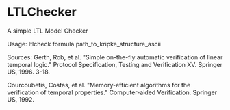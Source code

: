 # LTLChecker
A simple LTL Model Checker

Usage: ltlcheck formula path_to_kripke_structure_ascii

Sources: 
Gerth, Rob, et al. "Simple on-the-fly automatic verification of linear temporal logic." Protocol Specification, Testing and Verification XV. Springer US, 1996. 3-18.

Courcoubetis, Costas, et al. "Memory-efficient algorithms for the verification of temporal properties." Computer-aided Verification. Springer US, 1992.




